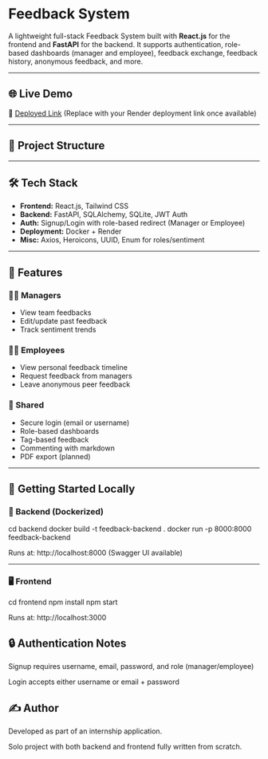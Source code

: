# Feedback System

A lightweight full-stack Feedback System built with **React.js** for the frontend and **FastAPI** for the backend. It supports authentication, role-based dashboards (manager and employee), feedback exchange, feedback history, anonymous feedback, and more.

---

## 🌐 Live Demo

🚀 [Deployed Link](#) (Replace with your Render deployment link once available)

---

## 📁 Project Structure


---

## 🛠️ Tech Stack

- **Frontend:** React.js, Tailwind CSS
- **Backend:** FastAPI, SQLAlchemy, SQLite, JWT Auth
- **Auth:** Signup/Login with role-based redirect (Manager or Employee)
- **Deployment:** Docker + Render
- **Misc:** Axios, Heroicons, UUID, Enum for roles/sentiment

---

## 🔑 Features

### 👨‍💼 Managers
- View team feedbacks
- Edit/update past feedback
- Track sentiment trends

### 👩‍💻 Employees
- View personal feedback timeline
- Request feedback from managers
- Leave anonymous peer feedback

### 🌟 Shared
- Secure login (email or username)
- Role-based dashboards
- Tag-based feedback
- Commenting with markdown
- PDF export (planned)

---

## 🚀 Getting Started Locally

### 🐳 Backend (Dockerized)

cd backend
docker build -t feedback-backend .
docker run -p 8000:8000 feedback-backend

Runs at: http://localhost:8000 (Swagger UI available)

---

### 🖥️ Frontend

cd frontend
npm install
npm start

Runs at: http://localhost:3000

## 🔒 Authentication Notes
Signup requires username, email, password, and role (manager/employee)

Login accepts either username or email + password

## ✍️ Author
Developed as part of an internship application.

Solo project with both backend and frontend fully written from scratch.